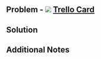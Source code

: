 ## Problem - ![](https://github.trello.services/images/mini-trello-icon.png) [Trello Card](YOUR_LINK_HERE)

<!-- the problem, issue, or feature needing to be resolved -->

## Solution

<!-- the solution -->

## Additional Notes

<!-- anything else that may be helpful such as any additional bug fixes, comments, or links to related documentation -->
